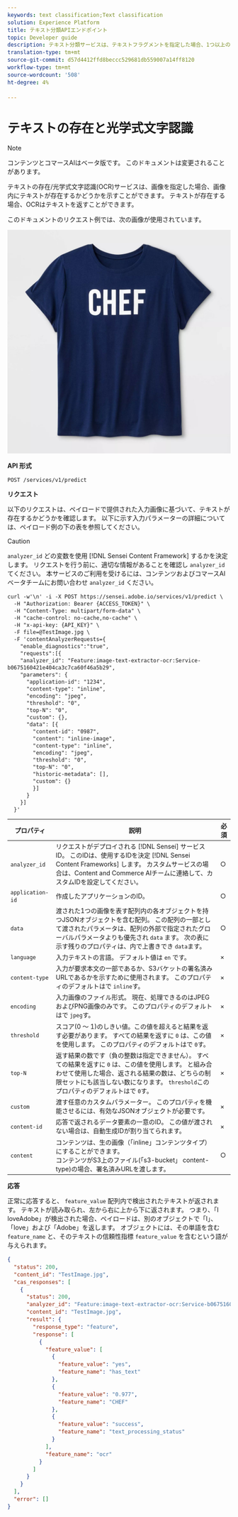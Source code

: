 ```yaml
---
keywords: text classification;Text classification
solution: Experience Platform
title: テキスト分類APIエンドポイント
topic: Developer guide
description: テキスト分類サービスは、テキストフラグメントを指定した場合、1つ以上のラベルに分類できます。 分類は、単一のラベル、複数のラベル、階層のいずれかです。
translation-type: tm+mt
source-git-commit: d57d4412ffd8beccc529681db559007a14ff8120
workflow-type: tm+mt
source-wordcount: '508'
ht-degree: 4%

---
```



# テキストの存在と光学式文字認識

>[!NOTE]
>
>コンテンツとコマースAIはベータ版です。 このドキュメントは変更されることがあります。

テキストの存在/光学式文字認識(OCR)サービスは、画像を指定した場合、画像内にテキストが存在するかどうかを示すことができます。 テキストが存在する場合、OCRはテキストを返すことができます。

このドキュメントのリクエスト例では、次の画像が使用されています。

![テスト画像](../images/shef.jpeg)

**API 形式**

```http
POST /services/v1/predict
```

**リクエスト**

以下のリクエストは、ペイロードで提供された入力画像に基づいて、テキストが存在するかどうかを確認します。 以下に示す入力パラメーターの詳細については、ペイロード例の下の表を参照してください。

>[!CAUTION]
>
>`analyzer_id` どの変数を使用 [!DNL Sensei Content Framework] するかを決定します。 リクエストを行う前に、適切な情報があることを確認し `analyzer_id` てください。 本サービスのご利用を受けるには、コンテンツおよびコマースAIベータチームにお問い合わせ `analyzer_id` ください。

```SHELL
curl -w'\n' -i -X POST https://sensei.adobe.io/services/v1/predict \
  -H "Authorization: Bearer {ACCESS_TOKEN}" \
  -H "Content-Type: multipart/form-data" \
  -H "cache-control: no-cache,no-cache" \
  -H "x-api-key: {API_KEY}" \
  -F file=@TestImage.jpg \
  -F 'contentAnalyzerRequests={
    "enable_diagnostics":"true",
    "requests":[{
    "analyzer_id": "Feature:image-text-extractor-ocr:Service-b0675160421e404ca3c7ca60f46a5b29",
    "parameters": {
      "application-id": "1234",
      "content-type": "inline",
      "encoding": "jpeg",
      "threshold": "0",
      "top-N": "0",
      "custom": {},
      "data": [{
        "content-id": "0987",
        "content": "inline-image",
        "content-type": "inline",
        "encoding": "jpeg",
        "threshold": "0",
        "top-N": "0",
        "historic-metadata": [],
        "custom": {}
        }]
      }
    }]
  }'
```

| プロパティ | 説明 | 必須 |
| --- | --- | --- |
| `analyzer_id` | リクエストがデプロイされる [!DNL Sensei] サービスID。 このIDは、使用するIDを決定 [!DNL Sensei Content Frameworks] します。 カスタムサービスの場合は、Content and Commerce AIチームに連絡して、カスタムIDを設定してください。 | ○ |
| `application-id` | 作成したアプリケーションのID。 | ○ |
| `data` | 渡された1つの画像を表す配列内の各オブジェクトを持つJSONオブジェクトを含む配列。 この配列の一部として渡されたパラメータは、配列の外部で指定されたグローバルパラメータよりも優先され `data` ます。 次の表に示す残りのプロパティは、内で上書きでき `data`ます。 | ○ |
| `language` | 入力テキストの言語。 デフォルト値は `en` です。 | × |
| `content-type` | 入力が要求本文の一部であるか、S3バケットの署名済みURLであるかを示すために使用されます。 このプロパティのデフォルトはで `inline`す。 | × |
| `encoding` | 入力画像のファイル形式。 現在、処理できるのはJPEGおよびPNG画像のみです。 このプロパティのデフォルトはで `jpeg`す。 | × |
| `threshold` | スコア(0 ～ 1)のしきい値。この値を超えると結果を返す必要があります。 すべての結果を返すに `0` は、この値を使用します。 このプロパティのデフォルトはで `0`す。 | × |
| `top-N` | 返す結果の数です（負の整数は指定できません）。 すべての結果を返すに `0` は、この値を使用します。 と組み合わせて使用した場合、返される結果の数は、どちらの制限セットにも該当しない数になります。 `threshold`このプロパティのデフォルトはで `0`す。 | × |
| `custom` | 渡す任意のカスタムパラメーター。 このプロパティを機能させるには、有効なJSONオブジェクトが必要です。 | × |
| `content-id` | 応答で返されるデータ要素の一意のID。 この値が渡されない場合は、自動生成IDが割り当てられます。 | × |
| `content` | コンテンツは、生の画像（「inline」コンテンツタイプ）にすることができます。 <br> コンテンツがS3上のファイル(「s3-bucket」 content-type)の場合、署名済みURLを渡します。 | ○ |

**応答** 

正常に応答すると、 `feature_value` 配列内で検出されたテキストが返されます。 テキストが読み取られ、左から右に上から下に返されます。 つまり、「I loveAdobe」が検出された場合、ペイロードは、別のオブジェクトで「I」、「love」および「Adobe」を返します。 オブジェクトには、その単語を含む `feature_name` と、そのテキストの信頼性指標 `feature_value` を含むという語が与えられます。

```json
{
  "status": 200,
  "content_id": "TestImage.jpg",
  "cas_responses": [
    {
      "status": 200,
      "analyzer_id": "Feature:image-text-extractor-ocr:Service-b0675160421e404ca3c7ca60f46a5b29",
      "content_id": "TestImage.jpg",
      "result": {
        "response_type": "feature",
        "response": [
          {
            "feature_value": [
              {
                "feature_value": "yes",
                "feature_name": "has_text"
              },
              {
                "feature_value": "0.977",
                "feature_name": "CHEF"
              },
              {
                "feature_value": "success",
                "feature_name": "text_processing_status"
              }
            ],
            "feature_name": "ocr"
          }
        ]
      }
    }
  ],
  "error": []
}
```
